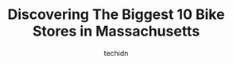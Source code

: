 ---
layout: ampstory
image: https://i0.wp.com/paketmu.com/wp-content/uploads/2023/06/bicycle-belle-0-in-massachusetts-1686367220.jpeg?resize=640,853
author: techidn
featured: false
description: Explore the diverse Bike Store scene in Massachusetts, home to an incredible selection of 10 establishments catering to every taste. Whether youre in search of iconic favorites or undiscove
title: Discovering The Biggest 10 Bike Stores in Massachusetts
cover:
   title: Discovering The Biggest 10 Bike Stores in Massachusetts
   subtitle: RICKPATE
   background: https://paketmu.com/wp-content/uploads/2023/06/bicycle-belle-0-in-massachusetts-1686367220.jpeg

pages: 
 - layout: thirds
   top: <h1>#1 Landrys Bicycles</h1>
   bottom: "<p>We walked into the store, was greeted immediately by an employee who was not only nice, and knowledgeable but was able to find a perfect bike for me. I had been looking f</p>"
   background: https://paketmu.com/wp-content/uploads/2023/06/bicycle-belle-1-in-massachusetts-1686367221.jpeg
   backgroundblur: true
 - layout: thirds
   top: <h1>#2 Landrys Bicycles</h1>
   bottom: "<p>The staff at Landrys bicycle on Needham st, Newton are extremely nice, welcoming, polite, professional and provide the timely service. I was biking down the Newton Upp</p>"
   background: https://paketmu.com/wp-content/uploads/2023/06/bicycle-belle-2-in-massachusetts-1686367222.jpeg
   cta:
      link: https://paketmu.com/discovering-the-biggest-10-bike-stores-in-massachusetts/
      text: Discovering The Biggest 10 Bike Stores in Massachusetts
 - layout: thirds
   top: <h1>#3 Landrys Bicycles</h1>
   bottom: "<p>Its been easier buying a bike, accessories and scheduling service than getting a regular iced coffee at Starbucks!  The Landrys team has been really helpful & accessibl</p>"
   background: https://paketmu.com/wp-content/uploads/2023/06/bicycle-belle-3-in-massachusetts-1686367222.jpeg
   cta:
      link: https://paketmu.com/discovering-the-biggest-10-bike-stores-in-massachusetts/
      text: Discovering The Biggest 10 Bike Stores in Massachusetts
 - layout: thirds
   top: <h1>#4 Landrys Bicycles</h1>
   bottom: "<p>44 Granite St, Braintree, MA 02184, United States</p>"
   background: https://images.unsplash.com/photo-1567095761054-7a02e69e5c43?ixlib=rb-4.0.3&ixid=MnwxMjA3fDB8MHxwaG90by1wYWdlfHx8fGVufDB8fHx8&auto=format&fit=crop&w=640&h=853&q=80
   cta:
      link: https://paketmu.com/discovering-the-biggest-10-bike-stores-in-massachusetts/
      text: Discovering The Biggest 10 Bike Stores in Massachusetts
 - layout: thirds
   top: <h1>#5 Milford Bicycle</h1>
   bottom: "<p>71 E Main St, Milford, MA 01757, United States</p>"
   background: https://images.unsplash.com/photo-1462556791646-c201b8241a94?ixlib=rb-4.0.3&ixid=MnwxMjA3fDB8MHxwaG90by1wYWdlfHx8fGVufDB8fHx8&auto=format&fit=crop&w=640&h=853&q=80
   cta:
      link: https://paketmu.com/discovering-the-biggest-10-bike-stores-in-massachusetts/
      text: Discovering The Biggest 10 Bike Stores in Massachusetts
 - layout: thirds
   top: <h1>#6 Urban Cycles - Bostons Downtown Bike Shop</h1>
   bottom: "<p>109 Atlantic Ave, Boston, MA 02110, United States</p>"
   background: https://images.unsplash.com/photo-1518640467707-6811f4a6ab73?ixlib=rb-4.0.3&ixid=MnwxMjA3fDB8MHxwaG90by1wYWdlfHx8fGVufDB8fHx8&auto=format&fit=crop&w=640&h=853&q=80
   cta:
      link: https://paketmu.com/discovering-the-biggest-10-bike-stores-in-massachusetts/
      text: Discovering The Biggest 10 Bike Stores in Massachusetts
 - layout: thirds
   top: <h1>#7 Cambridge Bicycle</h1>
   bottom: "<p>259 Massachusetts Ave, Cambridge, MA 02139, United States</p>"
   background: https://images.unsplash.com/photo-1602536052359-ef94c21c5948?ixlib=rb-4.0.3&ixid=MnwxMjA3fDB8MHxwaG90by1wYWdlfHx8fGVufDB8fHx8&auto=format&fit=crop&w=640&h=853&q=80
   cta:
      link: https://paketmu.com/discovering-the-biggest-10-bike-stores-in-massachusetts/
      text: Discovering The Biggest 10 Bike Stores in Massachusetts
 - layout: thirds
   middle: Continue reading...
   background: https://images.unsplash.com/photo-1489694553447-4c9339da310d?ixlib=rb-4.0.3&ixid=MnwxMjA3fDB8MHxwaG90by1wYWdlfHx8fGVufDB8fHx8&auto=format&fit=crop&w=640&h=853&q=80
   cta:
      link: https://paketmu.com/discovering-the-biggest-10-bike-stores-in-massachusetts/
      text: Discovering The Biggest 10 Bike Stores in Massachusetts
      
---